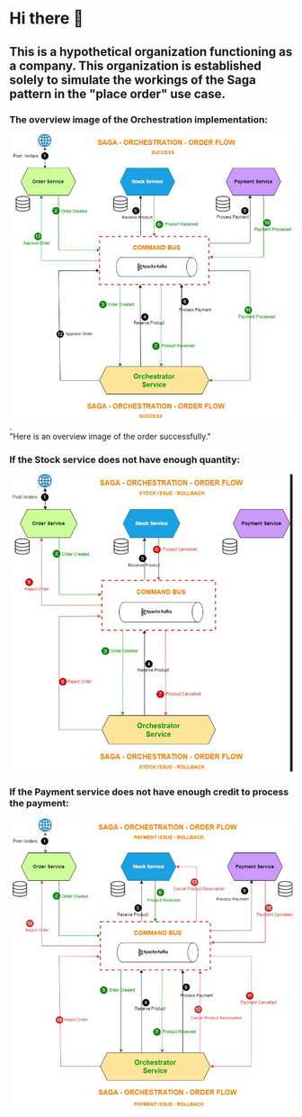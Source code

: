 # Hi there 👋
## This is a hypothetical organization functioning as a company. This organization is established solely to simulate the workings of the Saga pattern in the "place order" use case. 

### The overview image of the Orchestration implementation:
![flow-success](/profile/flow-success.png).
</br>
"Here is an overview image of the order successfully."

### If the Stock service does not have enough quantity:
![stock-failure](/profile/product-cancel.png)
</br>

### If the Payment service does not have enough credit to process the payment:
![payment-failure](/profile/payment-cancel.png)
</br>
